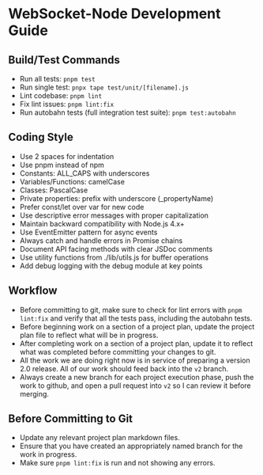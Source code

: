 # WebSocket-Node Development Guide

## Build/Test Commands

- Run all tests: `pnpm test`
- Run single test: `pnpx tape test/unit/[filename].js`
- Lint codebase: `pnpm lint`
- Fix lint issues: `pnpm lint:fix`
- Run autobahn tests (full integration test suite): `pnpm test:autobahn`

## Coding Style

- Use 2 spaces for indentation
- Use pnpm instead of npm
- Constants: ALL_CAPS with underscores
- Variables/Functions: camelCase
- Classes: PascalCase
- Private properties: prefix with underscore (_propertyName)
- Prefer const/let over var for new code
- Use descriptive error messages with proper capitalization
- Maintain backward compatibility with Node.js 4.x+
- Use EventEmitter pattern for async events
- Always catch and handle errors in Promise chains
- Document API facing methods with clear JSDoc comments
- Use utility functions from ./lib/utils.js for buffer operations
- Add debug logging with the debug module at key points

## Workflow

- Before committing to git, make sure to check for lint errors with `pnpm lint:fix` and verify that all the tests pass, including the autobahn tests.
- Before beginning work on a section of a project plan, update the project plan file to reflect what will be in progress.
- After completing work on a section of a project plan, update it to reflect what was completed before committing your changes to git.
- All the work we are doing right now is in service of preparing a version 2.0 release. All of our work should feed back into the `v2` branch.
- Always create a new branch for each project execution phase, push the work to github, and open a pull request into `v2` so I can review it before merging.

## Before Committing to Git

- Update any relevant project plan markdown files.
- Ensure that you have created an appropriately named branch for the work in progress.
- Make sure `pnpm lint:fix` is run and not showing any errors.
